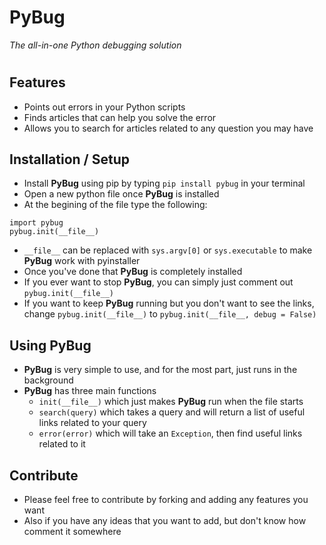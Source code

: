 # PyBug
*The all-in-one Python debugging solution*
#
## Features
- Points out errors in your Python scripts
- Finds articles that can help you solve the error
- Allows you to search for articles related to any question you may have

## Installation / Setup
- Install **PyBug** using pip by typing `pip install pybug` in your terminal
- Open a new python file once **PyBug** is installed
- At the begining of the file type the following:
```
import pybug
pybug.init(__file__)
```
- `__file__` can be replaced with `sys.argv[0]` or `sys.executable` to make **PyBug** work with pyinstaller
- Once you've done that **PyBug** is completely installed
- If you ever want to stop **PyBug**, you can simply just comment out `pybug.init(__file__)`
- If you want to keep **PyBug** running but you don't want to see the links, change `pybug.init(__file__)` to `pybug.init(__file__, debug = False)`

## Using **PyBug**
- **PyBug** is very simple to use, and for the most part, just runs in the background
- **PyBug** has three main functions
  - `init(__file__)` which just makes **PyBug** run when the file starts
  - `search(query)` which takes a query and will return a list of useful links related to your query
  - `error(error)` which will take an `Exception`, then find useful links related to it
  
## Contribute
- Please feel free to contribute by forking and adding any features you want
- Also if you have any ideas that you want to add, but don't know how comment it somewhere
